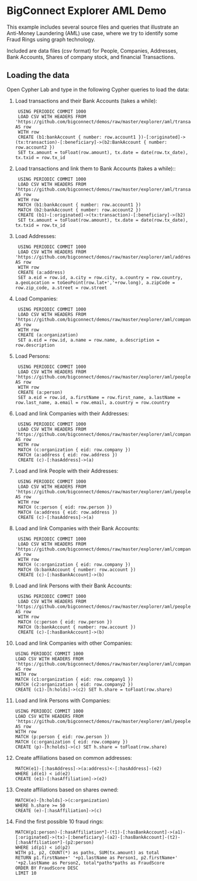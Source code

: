 # BigConnect Explorer AML Demo

This example includes several source files and queries that illustrate an Anti-Money Laundering (AML) use case, 
where we try to identify some Fraud Rings using graph technology.

Included are data files (csv format) for People, Companies, Addresses, Bank Accounts, Shares of company stock, and financial Transactions.

## Loading the data
Open Cypher Lab and type in the following Cypher queries to load the data:

1. Load transactions and their Bank Accounts (takes a while):

        USING PERIODIC COMMIT 1000
        LOAD CSV WITH HEADERS FROM 'https://github.com/bigconnect/demos/raw/master/explorer/aml/transactions.csv' AS row
        WITH row
        CREATE (b1:bankAccount { number: row.account1 })-[:originated]->(tx:transaction)-[:beneficiary]->(b2:BankAccount { number: row.account2 })
        SET tx.amount = toFloat(row.amount), tx.date = date(row.tx_date), tx.txid = row.tx_id
        
2. Load transactions and link them to Bank Accounts (takes a while)::

        USING PERIODIC COMMIT 1000
        LOAD CSV WITH HEADERS FROM 'https://github.com/bigconnect/demos/raw/master/explorer/aml/transactions.csv' AS row
        WITH row
        MATCH (b1:bankAccount { number: row.account1 })
        MATCH (b2:bankAccount { number: row.account2 })
        CREATE (b1)-[:originated]->(tx:transaction)-[:beneficiary]->(b2)
        SET tx.amount = toFloat(row.amount), tx.date = date(row.tx_date), tx.txid = row.tx_id

3. Load Addresses:

        USING PERIODIC COMMIT 1000
        LOAD CSV WITH HEADERS FROM 'https://github.com/bigconnect/demos/raw/master/explorer/aml/addresses.csv' AS row
        WITH row
        CREATE (a:address) 
        SET a.eid = row.id, a.city = row.city, a.country = row.country, a.geoLocation = toGeoPoint(row.lat+','+row.long), a.zipCode = row.zip_code, a.street = row.street

4. Load Companies:

        USING PERIODIC COMMIT 1000
        LOAD CSV WITH HEADERS FROM 'https://github.com/bigconnect/demos/raw/master/explorer/aml/companies.csv' AS row
        WITH row
        CREATE (a:organization) 
        SET a.eid = row.id, a.name = row.name, a.description = row.description

5. Load Persons:

        USING PERIODIC COMMIT 1000
        LOAD CSV WITH HEADERS FROM 'https://github.com/bigconnect/demos/raw/master/explorer/aml/people.csv' AS row
        WITH row
        CREATE (a:person) 
        SET a.eid = row.id, a.firstName = row.first_name, a.lastName = row.last_name, a.email = row.email, a.country = row.country

6. Load and link Companies with their Addresses:

        USING PERIODIC COMMIT 1000
        LOAD CSV WITH HEADERS FROM 'https://github.com/bigconnect/demos/raw/master/explorer/aml/companies_addresses.csv' AS row
        WITH row
        MATCH (c:organization { eid: row.company })
        MATCH (a:address { eid: row.address })
        CREATE (c)-[:hasAddress]->(a)
        
7. Load and link People with their Addresses:

        USING PERIODIC COMMIT 1000
        LOAD CSV WITH HEADERS FROM 'https://github.com/bigconnect/demos/raw/master/explorer/aml/people_addresses.csv' AS row
        WITH row
        MATCH (c:person { eid: row.person })
        MATCH (a:address { eid: row.address })
        CREATE (c)-[:hasAddress]->(a)
        
8. Load and link Companies with their Bank Accounts:

        USING PERIODIC COMMIT 1000
        LOAD CSV WITH HEADERS FROM 'https://github.com/bigconnect/demos/raw/master/explorer/aml/companies_accounts.csv' AS row
        WITH row
        MATCH (c:organization { eid: row.company })
        MATCH (b:bankAccount { number: row.account })
        CREATE (c)-[:hasBankAccount]->(b)

9. Load and link Persons with their Bank Accounts:

        USING PERIODIC COMMIT 1000
        LOAD CSV WITH HEADERS FROM 'https://github.com/bigconnect/demos/raw/master/explorer/aml/people_accounts.csv' AS row
        WITH row
        MATCH (c:person { eid: row.person })
        MATCH (b:bankAccount { number: row.account })
        CREATE (c)-[:hasBankAccount]->(b)

10. Load and link Companies with other Companies:

        USING PERIODIC COMMIT 1000
        LOAD CSV WITH HEADERS FROM 'https://github.com/bigconnect/demos/raw/master/explorer/aml/companies_shares.csv' AS row
        WITH row
        MATCH (c1:organization { eid: row.company1 })
        MATCH (c2:organization { eid: row.company2 })
        CREATE (c1)-[h:holds]->(c2) SET h.share = toFloat(row.share)

11. Load and link Persons with Companies:

        USING PERIODIC COMMIT 1000
        LOAD CSV WITH HEADERS FROM 'https://github.com/bigconnect/demos/raw/master/explorer/aml/people_shares.csv' AS row
        WITH row
        MATCH (p:person { eid: row.person })
        MATCH (c:organization { eid: row.company })
        CREATE (p)-[h:holds]->(c) SET h.share = toFloat(row.share)

12. Create affiliations based on common addresses:

        MATCH(e1)-[:hasAddress]->(a:address)<-[:hasAddress]-(e2) 
        WHERE id(e1) < id(e2)
        CREATE (e1)-[:hasAffiliation]->(e2)

13. Create affiliations based on shares owned:

        MATCH(e)-[h:holds]->(c:organization) 
        WHERE h.share >= 50 
        CREATE (e)-[:hasAffiliation]->(c)

14. Find the first possible 10 fraud rings:

        MATCH(p1:person)-[:hasAffiliation*]-(t1)-[:hasBankAccount]->(a1)-[:originated]->(tx)-[:beneficiary]-(a2)-[:hasBankAccount]-(t2)-[:hasAffiliation*]-(p2:person) 
        WHERE id(p1) < id(p2) 
        WITH p1, p2, COUNT(*) as paths, SUM(tx.amount) as total
        RETURN p1.firstName+' '+p1.lastName as Person1, p2.firstName+' '+p2.lastName as Person2, total*paths*paths as FraudScore
        ORDER BY FraudScore DESC
        LIMIT 10
        
